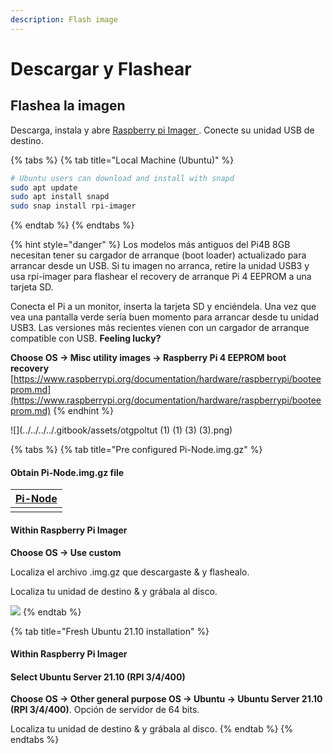 ```yaml
---
description: Flash image
---
```


# Descargar y Flashear

## Flashea la imagen

Descarga, instala y abre [ Raspberry pi Imager ](https://github.com/raspberrypi/rpi-imager/releases/latest). Conecte su unidad USB de destino.

{% tabs %}
{% tab title="Local Machine (Ubuntu)" %}
```bash
# Ubuntu users can download and install with snapd
sudo apt update
sudo apt install snapd
sudo snap install rpi-imager
```
{% endtab %}
{% endtabs %}

{% hint style="danger" %}
Los modelos más antiguos del Pi4B 8GB necesitan tener su cargador de arranque (boot loader) actualizado para arrancar desde un USB. Si tu imagen no arranca, retire la unidad USB3 y usa rpi-imager para flashear el recovery de arranque Pi 4 EEPROM a una tarjeta SD.

Conecta el Pi a un monitor, inserta la tarjeta SD y enciéndela. Una vez que vea una pantalla verde sería buen momento para arrancar desde tu unidad USB3. Las versiones más recientes vienen con un cargador de arranque compatible con USB. **Feeling lucky?**

**Choose OS -> Misc utility images -> Raspberry Pi 4 EEPROM boot recovery** [https://www.raspberrypi.org/documentation/hardware/raspberrypi/booteeprom.md](https://www.raspberrypi.org/documentation/hardware/raspberrypi/booteeprom.md)
{% endhint %}

![](../../../../.gitbook/assets/otgpoltut (1) (1) (3) (3).png)

{% tabs %}
{% tab title="Pre configured Pi-Node.img.gz" %}
#### Obtain Pi-Node.img.gz file

| [Pi-Node](https://mainnet.adamantium.online/Pi-Node.img.gz) |
| ----------------------------------------------------------- |
|                                                             |

#### Within Raspberry Pi Imager

**Choose OS -> Use custom**

Localiza el archivo .img.gz que descargaste & y flashealo.

Localiza tu unidad de destino & y grábala al disco.

![](../../../.gitbook/assets/custom\_os.png)
{% endtab %}

{% tab title="Fresh Ubuntu 21.10 installation" %}
#### Within Raspberry Pi Imager

#### Select Ubuntu Server 21.10 (RPI 3/4/400)

**Choose OS -> Other general purpose OS -> Ubuntu -> Ubuntu Server 21.10 (RPI 3/4/400)**. Opción de servidor de 64 bits.

Localiza tu unidad de destino & y grábala al disco.
{% endtab %}
{% endtabs %}
